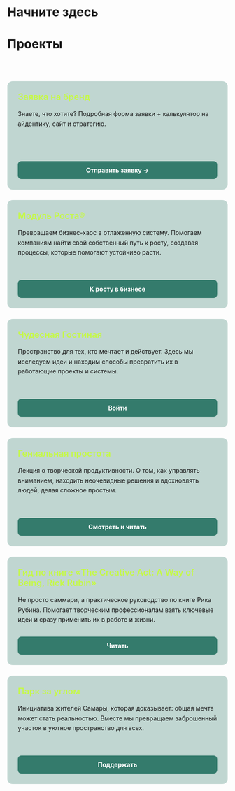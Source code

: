 # Начните здесь

# Проекты

<br>

<div style="display: grid; grid-template-columns: repeat(auto-fit, minmax(300px, 1fr)); gap: 1.5rem; margin: 2rem 0;">

  <div class="project-card">
    <div>
      <h3 style="color: #C5F946; margin: 0 0 1rem 0; font-size: 1.25rem; font-weight: 600;">Заявка на бренд</h3>
      <p style="margin: 0; line-height: 1.6; color: var(--vp-c-text-1);">Знаете, что хотите? Подробная форма заявки + калькулятор на айдентику, сайт и стратегию.</p>
    </div>
    <a href="https://forms.fillout.com/t/3FfWoFXwKeus" class="project-button" target="_blank">
      Отправить заявку →
    </a>
  </div>

  <div class="project-card">
    <div>
      <h3 style="color: #C5F946; margin: 0 0 1rem 0; font-size: 1.25rem; font-weight: 600;">Модуль Роста®</h3>
      <p style="margin: 0; line-height: 1.6; color: var(--vp-c-text-1);">Превращаем бизнес-хаос в отлаженную систему. Помогаем компаниям найти свой собственный путь к росту, создавая процессы, которые помогают устойчиво расти.</p>
    </div>
    <a href="/projects/runscale" class="project-button">
      К росту в бизнесе
    </a>
  </div>

  <div class="project-card">
    <div>
      <h3 style="color: #C5F946; margin: 0 0 1rem 0; font-size: 1.25rem; font-weight: 600;">Чудесная Гостиная</h3>
      <p style="margin: 0; line-height: 1.6; color: var(--vp-c-text-1);">Пространство для тех, кто мечтает и действует. Здесь мы исследуем идеи и находим способы превратить их в работающие проекты и системы.</p>
    </div>
    <a href="/projects/nol" class="project-button">
      Войти
    </a>
  </div>

  <div class="project-card">
    <div>
      <h3 style="color: #C5F946; margin: 0 0 1rem 0; font-size: 1.25rem; font-weight: 600;">Гениальная простота</h3>
      <p style="margin: 0; line-height: 1.6; color: var(--vp-c-text-1);">Лекция о творческой продуктивности. О том, как управлять вниманием, находить неочевидные решения и вдохновлять людей, делая сложное простым.</p>
    </div>
    <a href="/projects/simple-is-smart" class="project-button">
      Смотреть и читать
    </a>
  </div>

  <div class="project-card">
    <div>
      <h3 style="color: #C5F946; margin: 0 0 1rem 0; font-size: 1.25rem; font-weight: 600;">Гид по книге «The Creative Act: A Way of Being, Rick Rubin»</h3>
      <p style="margin: 0; line-height: 1.6; color: var(--vp-c-text-1);">Не просто саммари, а практическое руководство по книге Рика Рубина. Помогает творческим профессионалам взять ключевые идеи и сразу применить их в работе и жизни.</p>
    </div>
    <a href="/projects/the-creative-act_a-way-of-being_summary" class="project-button">
      Читать
    </a>
  </div>

  <div class="project-card">
    <div>
      <h3 style="color: #C5F946; margin: 0 0 1rem 0; font-size: 1.25rem; font-weight: 600;">Парк за углом</h3>
      <p style="margin: 0; line-height: 1.6; color: var(--vp-c-text-1);">Инициатива жителей Самары, которая доказывает: общая мечта может стать реальностью. Вместе мы превращаем заброшенный участок в уютное пространство для всех.</p>
    </div>
    <a href="/projects/prkx" class="project-button">
      Поддержать
    </a>
  </div>

</div>

<style>
.project-card {
  background: rgba(52, 123, 108, 0.3);
  border-radius: 12px;
  padding: 24px;
  display: flex;
  flex-direction: column;
  justify-content: space-between;
  min-height: 200px;
}

.project-button {
  background-color: #347b6c;
  color: white;
  padding: 12px 16px;
  border-radius: 8px;
  font-weight: 700;
  font-size: 14px;
  text-align: center;
  display: block;
  margin-top: 1.5rem;
  text-decoration: none;
  transition: all 0.3s ease;
}

.project-button:hover {
  background-color: #C5F946 !important;
  color: #000 !important;
  transform: translateY(-2px);
  text-decoration: none !important;
  font-weight: 700 !important;
}
</style>
